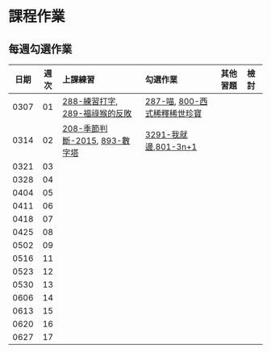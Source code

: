 # 課程作業

## 每週勾選作業

| 日期  | 週次 | 上課練習                                 | 勾選作業               | 其他習題                                  | 檢討               |
| :---: | :--: | :--------------------------------------- | :----------------- | :----------------------------------- | :--------------- |
| 0307 |  01  | [288-練習打字][neoj288], [289-福祿猴的反敗][neoj289] | [287-喵][neoj287], [800-西式稀釋稀世珍寶][neoj800] |  |  |
| 0314 |  02  | [208-季節判斷-2015][neoj208], [893-數字塔][neoj893] | [3291-我就邊][neoj3291],[801-3n+1][neoj801]|  |  |
| 0321 |  03  |  |  |  |  |
| 0328 |  04  |  |  |  |  |
| 0404 |  05  |  |  |  |  |
| 0411 |  06  |  |  |  |  |
| 0418 |  07  |  |  |  |  |
| 0425 |  08  |  |  |  |  |
| 0502 |  09  |  |  |  |  |
| 0516 |  11  |  |  |  |  |
| 0523 |  12  |  |  |  |  |
| 0530 |  13  |  |  |  |  |
| 0606 |  14  |  |  |  |  |
| 0613 |  15  |  |  |  |  |
| 0620 |  16  |  |  |  |  |
| 0627 |  17  |  |  |  |  |

[neoj288]: https://neoj.sprout.tw/problem/288/
[neoj289]: https://neoj.sprout.tw/problem/289/
[neoj287]: https://neoj.sprout.tw/problem/287/
[neoj800]: https://neoj.sprout.tw/problem/800/
[neoj208]: https://neoj.sprout.tw/problem/208/
[neoj893]: https://neoj.sprout.tw/problem/893/

[neoj3291]: https://neoj.sprout.tw/problem/3291/
[neoj801]: https://neoj.sprout.tw/problem/801/
